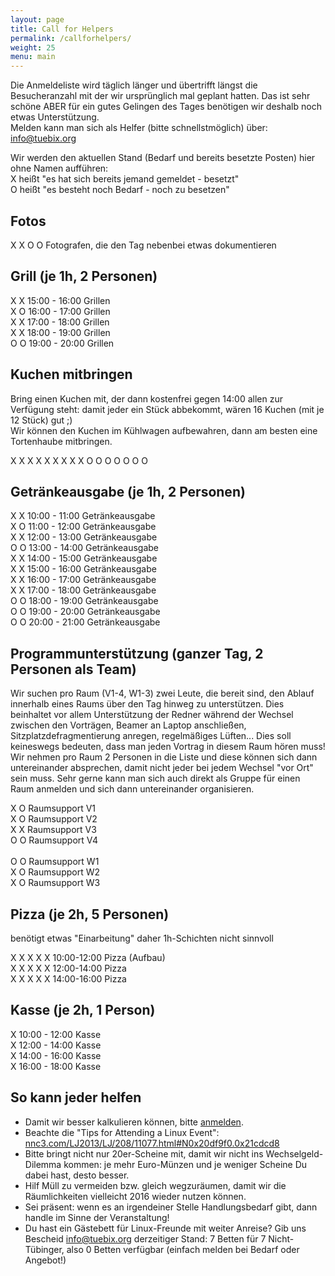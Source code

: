 ```yaml
---
layout: page
title: Call for Helpers
permalink: /callforhelpers/
weight: 25
menu: main
---
```


Die Anmeldeliste wird täglich länger und übertrifft längst die Besucheranzahl mit der wir ursprünglich mal geplant hatten.
Das ist sehr schöne ABER für ein gutes Gelingen des Tages benötigen wir deshalb noch etwas Unterstützung.<br/>
Melden kann man sich als Helfer (bitte schnellstmöglich) über: <a href="mailto:info@tuebix.org?subject=Helfer%20Tuebix">info@tuebix.org</a>

Wir werden den aktuellen Stand (Bedarf und bereits besetzte Posten) hier ohne Namen aufführen:<br/>
X heißt "es hat sich bereits jemand gemeldet - besetzt"<br/>
O heißt "es besteht noch Bedarf - noch zu besetzen" <br/>

## Fotos

X X O O Fotografen, die den Tag nebenbei etwas dokumentieren<br/>

## Grill (je 1h, 2 Personen)

X X 15:00 - 16:00 Grillen<br/>
X O 16:00 - 17:00 Grillen<br/>
X X 17:00 - 18:00 Grillen<br/>
X X 18:00 - 19:00 Grillen<br/>
O O 19:00 - 20:00 Grillen<br/>

## Kuchen mitbringen

Bring einen Kuchen mit, der dann kostenfrei gegen 14:00 allen zur Verfügung steht:
damit jeder ein Stück abbekommt, wären 16 Kuchen (mit je 12 Stück) gut ;)<br/>
Wir können den Kuchen im Kühlwagen aufbewahren, dann am besten eine Tortenhaube mitbringen.

X X X X X X X X X O O O O O O O

## Getränkeausgabe (je 1h, 2 Personen)

X X 10:00 - 11:00 Getränkeausgabe <br/>
X O 11:00 - 12:00 Getränkeausgabe <br/>
X X 12:00 - 13:00 Getränkeausgabe <br/>
O O 13:00 - 14:00 Getränkeausgabe <br/>
X X 14:00 - 15:00 Getränkeausgabe <br/>
X X 15:00 - 16:00 Getränkeausgabe <br/>
X X 16:00 - 17:00 Getränkeausgabe <br/>
X X 17:00 - 18:00 Getränkeausgabe <br/>
O O 18:00 - 19:00 Getränkeausgabe <br/>
O O 19:00 - 20:00 Getränkeausgabe <br/>
O O 20:00 - 21:00 Getränkeausgabe <br/>

## Programmunterstützung (ganzer Tag, 2 Personen als Team)

Wir suchen pro Raum (V1-4, W1-3) zwei Leute, die bereit sind, den Ablauf innerhalb eines Raums über den Tag hinweg zu unterstützen.
Dies beinhaltet vor allem Unterstützung der Redner während der Wechsel zwischen den Vorträgen, Beamer an Laptop anschließen, Sitzplatzdefragmentierung anregen, regelmäßiges Lüften...
Dies soll keineswegs bedeuten, dass man jeden Vortrag in diesem Raum hören muss!
Wir nehmen pro Raum 2 Personen in die Liste und diese können sich dann untereinander absprechen, damit nicht jeder bei jedem Wechsel "vor Ort" sein muss.
Sehr gerne kann man sich auch direkt als Gruppe für einen Raum anmelden und sich dann untereinander organisieren.

X O Raumsupport V1<br/>
X O Raumsupport V2<br/>
X X Raumsupport V3<br/>
O O Raumsupport V4<br/>
<br/>
O O Raumsupport W1<br/>
X O Raumsupport W2<br/>
X O Raumsupport W3<br/>

## Pizza (je 2h, 5 Personen) 

benötigt etwas "Einarbeitung" daher 1h-Schichten nicht sinnvoll

X X X X X 10:00-12:00 Pizza (Aufbau)<br/>
X X X X X 12:00-14:00 Pizza<br/>
X X X X X 14:00-16:00 Pizza<br/>

## Kasse (je 2h, 1 Person)

X 10:00 - 12:00 Kasse<br/>
X 12:00 - 14:00 Kasse<br/>
X 14:00 - 16:00 Kasse<br/>
X 16:00 - 18:00 Kasse<br/>

## So kann jeder helfen

- Damit wir besser kalkulieren können, bitte <a href="../anmeldung/">anmelden</a>.
- Beachte die "Tips for Attending a Linux Event":
  <br/><a href="http://nnc3.com/LJ2013/LJ/208/11077.html#N0x20df9f0.0x21cdcd8" target="_blank">nnc3.com/LJ2013/LJ/208/11077.html#N0x20df9f0.0x21cdcd8</a>
- Bitte bringt nicht nur 20er-Scheine mit, damit wir nicht ins Wechselgeld-Dilemma kommen: je mehr Euro-Münzen und je weniger Scheine Du dabei hast, desto besser.
- Hilf Müll zu vermeiden bzw. gleich wegzuräumen, damit wir die Räumlichkeiten vielleicht 2016 wieder nutzen können.
- Sei präsent: wenn es an irgendeiner Stelle Handlungsbedarf gibt, dann handle im Sinne der Veranstaltung!
- Du hast ein Gästebett für Linux-Freunde mit weiter Anreise? Gib uns Bescheid <a href="mailto:info@tuebix.org?subject=Helfer%20Tuebix">info@tuebix.org</a> derzeitiger Stand: 7 Betten für 7 Nicht-Tübinger, also 0 Betten verfügbar (einfach melden bei Bedarf oder Angebot!)
